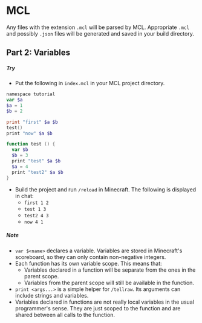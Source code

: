 # MCL
Any files with the extension `.mcl` will be parsed by MCL. 
Appropriate `.mcl` and possibly `.json` files will be generated 
and saved in your build directory.


 
## Part 2: Variables

##### Try

* Put the following in `index.mcl` in your MCL project directory.
````powershell
namespace tutorial
var $a
$a = 1
$b = 2

print "first" $a $b
test()
print "now" $a $b

function test () {
  var $b
  $b = 3
  print "test" $a $b
  $a = 4
  print "test2" $a $b
}

````
* Build the project and run `/reload` in Minecraft. The following is displayed in chat:
  * `first 1 2`
  * `test 1 3`
  * `test2 4 3`
  * `now 4 1`
  
##### Note

* `var $<name>` declares a variable. Variables are stored in Minecraft's scoreboard, so they can only contain non-negative integers.
* Each function has its own variable scope. This means that:
  * Variables declared in a function will be separate from the ones in the parent scope.
  * Variables from the parent scope will still be available in the function.
* `print <args...>` is a simple helper for `/tellraw`. Its arguments can include strings and variables.
* Variables declared in functions are not really local variables in the usual programmer's sense. They are just scoped to the function and are shared between all calls to the function. 
  
